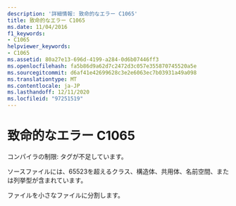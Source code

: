 ```yaml
---
description: '詳細情報: 致命的なエラー C1065'
title: 致命的なエラー C1065
ms.date: 11/04/2016
f1_keywords:
- C1065
helpviewer_keywords:
- C1065
ms.assetid: 80a27e13-696d-4199-a284-0d6b07446ff3
ms.openlocfilehash: fa5b86d9a62d7c2472d3c057e355870745520a5e
ms.sourcegitcommit: d6af41e42699628c3e2e6063ec7b03931a49a098
ms.translationtype: MT
ms.contentlocale: ja-JP
ms.lasthandoff: 12/11/2020
ms.locfileid: "97251519"
---
```

# <a name="fatal-error-c1065"></a>致命的なエラー C1065

コンパイラの制限: タグが不足しています。

ソースファイルには、65523を超えるクラス、構造体、共用体、名前空間、または列挙型が含まれています。

ファイルを小さなファイルに分割します。
